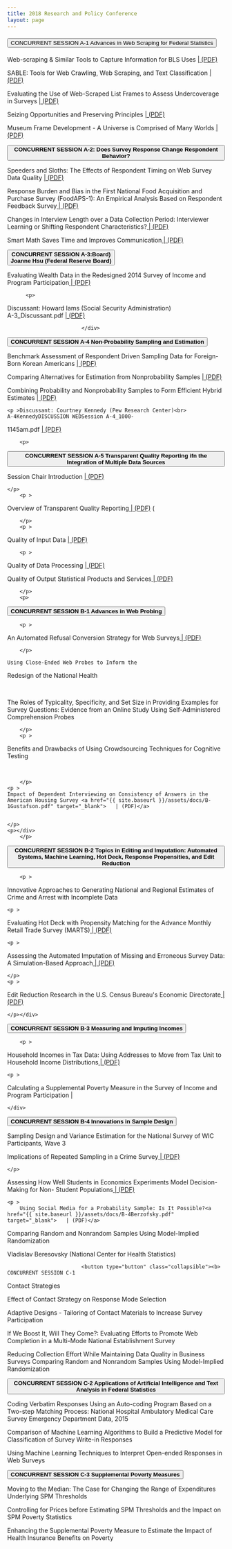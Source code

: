 ```yaml
---
title: 2018 Research and Policy Conference
layout: page
---
```

<div class="usa-accordion">
  <h4 class="usa-accordion__heading">
    <button class="usa-accordion__button" aria-expanded="false" aria-controls="a1">
			CONCURRENT SESSION A-1 Advances in Web Scraping for Federal Statistics
    </button>
  </h4>
  <div id="a1" class="usa-accordion__content usa-prose">
    <p>Web-scraping &amp; Similar Tools to Capture Information for BLS Uses <a href="{{ site.baseurl }}/assets/docs/A_1ThompsonBLSwebscrape1.pdf" target="_blank">   | (PDF)</a></p>
    <p>SABLE: Tools for Web Crawling, Web Scraping, and Text Classification <a href="{{ site.baseurl }}/assets/docs/A_1Dumbacher_2018FCSM.pdf" target="_blank">   | (PDF)</a> <br>
    <p>Evaluating the Use of Web-Scraped List Frames to Assess Undercoverage in Surveys <a href="{{ site.baseurl }}/assets/docs/A-1YoungFCSM2018.pdf" target="_blank">   | (PDF)</a> </p>
		<p >Seizing Opportunities and Preserving Principles <a href="{{ site.baseurl }}/assets/docs/A_1Sivinski.pdf" target="_blank">   | (PDF)</a> </a></p>
		<p >Museum Frame Development - A Universe is Comprised of Many Worlds <a href="{{ site.baseurl }}/assets/docs/A-1FrehillFCSM2018toCOPAFS.pdf" target="_blank">   | (PDF)</a> 
  </div>
</div>
			
			
 <button type="button" class="collapsible">
							<b>CONCURRENT SESSION A-2:
Does Survey Response Change Respondent Behavior?</b></button>
							<div class="contenta">
<p></p>
<p>Speeders and Sloths: The Effects of Respondent Timing on Web Survey Data Quality <a href="{{ site.baseurl }}/assets/docs/A-2FCSM18_Planty_final.pdf" target="_blank">   | (PDF)</a> 
</p>
<p >Response Burden and Bias in the First National Food Acquisition and Purchase Survey (FoodAPS-1): An Empirical Analysis Based on Respondent Feedback Survey<a href="{{ site.baseurl }}/assets/docs/A_2Zhang_FoodAPS.pdf" target="_blank">   | (PDF)</a> 

</p>
			
<p >Changes in Interview Length over a Data Collection Period: Interviewer Learning or Shifting Respondent Characteristics?<a href="{{ site.baseurl }}/assets/docs/A-2Dahlhamer_Final.pdf" target="_blank">   | (PDF)</a> </p>
<p >Smart Math Saves Time and Improves 
Communication<a href="{{ site.baseurl }}/assets/docs/A2_Nielsen_2018FCSM.pdf" target="_blank">   | (PDF)</a> </p>
</div>

 <button type="button" class="collapsible">
							<b>CONCURRENT SESSION A-3:Board)
		<br>Joanne Hsu 
(Federal Reserve Board) </b></button>
							<div class="contenta">
</p>
		
<p>
Evaluating Wealth Data in the Redesigned 2014 
Survey of Income and Program Participation<a href="{{ site.baseurl }}/assets/docs/A3_Eggleston_2018FCSM.pdf" target="_blank">   | (PDF)</a> 

				

</p>
			
		  <p>
	
Discussant: Howard Iams (Social Security Administration)<br>
			A-3_Discussant.pdf <a href="{{ site.baseurl }}/assets/docs/A_3_Discussant.pdf" target="_blank">   | (PDF)</a> 

</p>

							</div>

<button type="button" class="collapsible">
							<b>CONCURRENT SESSION A-4
Non-Probability Sampling and Estimation  </b></button>
							<div class="contenta">

 
Benchmark Assessment of Respondent Driven 
Sampling Data for Foreign-Born Korean Americans <a href="{{ site.baseurl }}/assets/docs/A_4Lee_RDS_FCSM_2_15_2017.pdf" target="_blank">   | (PDF)</a> 
	</p>
	
<p >Comparing Alternatives for Estimation from Nonprobability Samples <a href="{{ site.baseurl }}/assets/docs/A-4_Valliant_2018FCSM_slides.pdf" target="_blank">   | (PDF)</a> 


</p>


<p >Combining Probability and Nonprobability 
Samples to Form Efficient Hybrid Estimates <a href="{{ site.baseurl }}/assets/docs/A4_Dever_2018FCSM.pdf" target="_blank">   | (PDF)</a> 
		
</p>
	
	<p >Discussant: Courtney Kennedy (Pew Research Center)<br> 
	A-4KennedyDISCUSSION WEDSession A-4_1000-
1145am.pdf <a href="{{ site.baseurl }}/assets/docs/A_4KennedyDISCUSSIONWEDSessionA_4_1000_1145am.pdf" target="_blank">   | (PDF)</a> 

		<p>
</p>

</div>


 <button type="button" class="collapsible">
							<b>CONCURRENT SESSION A-5 
Transparent Quality Reporting ifn the Integration of Multiple Data Sources 
</b></button>
							<div class="contenta">
		<p>	Session Chair Introduction <a href="{{ site.baseurl }}/assets/docs/A_5SessionChairIntroductionFCSM2018.pdf" target="_blank">   | (PDF)</a> 


	</p>
		<p >
Overview of Transparent Quality Reporting<a href="{{ site.baseurl }}/assets/docs/A_5EltingeDataQuality02272018.pdf" target="_blank">   | (PDF)</a> (

		</p>
		<p >
Quality of Input Data <a href="{{ site.baseurl }}/assets/docs/A_5PRELLInputDataQuality28Feb2018.pdf" target="_blank">   | (PDF)</a> 
</p>
				

	
		<p >
Quality of Data Processing <a href="{{ site.baseurl }}/assets/docs/A-5MARTINEZQualityofDataProcessing.pdf" target="_blank">   | (PDF)</a> 
</p>
				
<p >
 
Quality of Output Statistical Products and Services<a href="{{ site.baseurl }}/assets/docs/A_5PARKEROutputDataQuality.pdf" target="_blank">   | (PDF)</a> </a> 

			
		</p>
		<p>
 
  
</p>

</div> 
  
  

 <button type="button" class="collapsible">
							<b>CONCURRENT SESSION B-1 Advances in Web Probing</b></button>
							<div class="contenta">

		<p >
An Automated Refusal Conversion Strategy for 
Web Surveys<a href="{{ site.baseurl }}/assets/docs/B-1LewisFCSM2018Presentation.pdf" target="_blank">   | (PDF)</a> 


		</p>
		
<p >
		
	Using Close-Ended Web Probes to Inform the 
Redesign of the National Health<a href="{{ site.baseurl }}/assets/docs/B-1Scanlon.pdf" target="_blank"></a>

 <br>
		</p>
		<p >
	The Roles of Typicality, Specificity, and Set Size in Providing Examples for Survey Questions: Evidence from an Online Study Using Self-Administered Comprehension Probes<br> 

		</p>
		<p >
Benefits and Drawbacks of Using Crowdsourcing Techniques for Cognitive Testing<a href="{{ site.baseurl }}/assets/docs/B-1Cook.pdf" target="_blank"></a>
	

<br>
 
		</p>
	<p >
	Impact of Dependent Interviewing on Consistency of Answers in the American Housing Survey <a href="{{ site.baseurl }}/assets/docs/B-1Gustafson.pdf" target="_blank">   | (PDF)</a> 
 
 
	</p>
	<p></div>
		</p>

 <button type="button" class="collapsible">
							<b>CONCURRENT SESSION B-2 Topics in Editing and Imputation:  
Automated Systems, Machine Learning, 
Hot Deck, Response Propensities, and Edit 
Reduction</b></button>
							<div class="contenta">
 
		<p >
Innovative Approaches to Generating National and Regional Estimates of Crime and Arrest with 
Incomplete Data
	</p>

	<p >
Evaluating Hot Deck with Propensity Matching for the Advance Monthly Retail Trade Survey 
	(MARTS)<a href="{{ site.baseurl }}/assets/docs/B-2ThompsonBechtelCzaplickiFCSM2018_final.pdf" target="_blank">   | (PDF)</a> 
	</p>

	<p >
Assessing the Automated Imputation of Missing and Erroneous Survey Data: A Simulation-Based 
	Approach<a href="{{ site.baseurl }}/assets/docs/B-2Terrie.pdf" target="_blank">   | (PDF)</a> 
 
	</p>
	<p >

 Edit Reduction Research in the U.S. Census 
	Bureau's Economic Directorate<a href="{{ site.baseurl }}/assets/docs/B-2Diamond.pdf" target="_blank">   | (PDF)</a>  

	</p></div>
	
 <button type="button" class="collapsible">
							<b>CONCURRENT SESSION B-3 Measuring and Imputing Incomes</b> </button>
							<div class="contenta">


	
		
		<p >
Household Incomes in Tax Data: Using Addresses to Move from Tax Unit to Household Income Distributions<a href="{{ site.baseurl }}/assets/docs/B-3Larrimore.pdf" target="_blank">   | (PDF)</a>  
	</p>
	
	<p >
	
Calculating a Supplemental Poverty Measure in the Survey of Income and Program Participation | 
</p>


	</div>

 <button type="button" class="collapsible">
							<b>CONCURRENT SESSION B-4 Innovations in Sample Design</b></button>
							<div class="contenta">

<p >
Sampling Design and Variance Estimation for the National Survey of WIC Participants, Wave 3
</p>

<p>
	Implications of Repeated Sampling in a Crime
Survey<a href="{{ site.baseurl }}/assets/docs/B-4Kena.pdf" target="_blank">   | (PDF)</a>  

	</p>

<p >
Assessing How Well Students in Economics
Experiments Model Decision-Making for Non-
Student Populations<a href="{{ site.baseurl }}/assets/docs/B-4RoschFCSMStudentsasModelsv3.pdf" target="_blank">   | (PDF)</a>  
</p>
 
	
	
	<p >
		Using Social Media for a Probability Sample: Is It Possible?<a href="{{ site.baseurl }}/assets/docs/B-4Berzofsky.pdf" target="_blank">   | (PDF)</a>  


</p>
<p >
	Comparing Random and Nonrandom Samples Using Model-Implied Randomization

Vladislav Beresovsky (National Center for Health
Statistics)

</p></div>

 
	
							<button type="button" class="collapsible"><b> CONCURRENT SESSION C-1
Contact Strategies</b></button><div class="contenta">
<p >
Effect of Contact Strategy on Response Mode
Selection  </p>

<p >
 Adaptive Designs - Tailoring of Contact Materials to Increase Survey Participation </p>
<p >
 If We Boost It, Will They Come?: Evaluating Efforts to Promote Web Completion in a Multi-Mode National Establishment Survey

</p>
<p >
	 Reducing Collection Effort While Maintaining Data Quality in Business Surveys</a> Comparing Random and Nonrandom Samples Using Model-Implied Randomization 
</p>


</div>
 <button type="button" class="collapsible">
							<b>CONCURRENT SESSION C-2
Applications of Artificial Intelligence and
Text Analysis in Federal Statistics</b></button>
							<div class="contenta">
<p >
 Coding Verbatim Responses Using an Auto-coding Program Based on a Two-step Matching Process: 
National Hospital Ambulatory Medical Care Survey Emergency Department Data, 2015
</p>

<p >
Comparison of Machine Learning Algorithms to 
Build a Predictive Model for Classification of Survey Write-in Responses </p>
<p >
	
Using Machine Learning Techniques to Interpret Open-ended Responses in Web Surveys 
  

</p>


</div>
<p>
 <button type="button" class="collapsible">
							<b>CONCURRENT SESSION C-3
Supplemental Poverty Measures</b></button>
							<div class="contenta">


<p >
 Moving to the Median:  The Case for Changing the  
Range of Expenditures Underlying SPM  
Thresholds   


<br>
</p>

<p >
Controlling for Prices before Estimating SPM  Thresholds and the Impact on SPM Poverty Statistics  


</p>


<p >
Enhancing the Supplemental Poverty Measure to Estimate the Impact of Health Insurance Benefits on Poverty<!---<a href="{{ site.baseurl }}/assets/docs/C_3korenman.pdf" target="_blank">   | (PDF)</a> </p> 
<p >
	Supplemental Poverty Measure:  A Comparison of Geographic Adjustments with Regional Price Parities vs. Median Rents from the American Community Survey:  An Update </p>
</div>
	
 <button type="button" class="collapsible">
							<b>CONCURRENT SESSION C-4

	Small Area Estimation: Applications and  
Practical Demonstrations</b></button>
							<div class="contenta">

<p >Web-scraping &amp; Benchmarking Options for Model-Based 
CountyLevel Estimation of Agricultural Cash Rental Rates	
 </p>
			
			
<p >Small Area Estimation in the Annual Survey of  
Public Employment and Payroll (U.S. Census  
Bureau)  
  </p>
			
			
<p >County-Level Estimates of Mortality and Natality 
Indicators from the National Vital Statistics 
Systema 
</p>
	
			

<p >Bayesian State-level Estimates of Diabetes  
Prevalence in the United States, 2006-2015 
 


</p>
			
			
<p>
</div>		</p>

 <button type="button" class="collapsible">
							<b>CONCURRENT SESSION C-5 New Methods to Evaluate Response Error 
</b></button>
							<div class="contenta">
		

		<p >
Measuring Systematic Income Misreporting  
Heterogeneity Using a Novel Dataset  

	
		</p>
	
				<p >
Respondents' Reporting Accuracy of Social 
Security Benefits and its Implications in the Health and Retirement Study  

					
					
		</p>
		
		<p >
 
Using Administrative Records to Evaluate  
Absolute and Relative Reporting Accuracy in  
Surveys 
	
		</p>
		
		<p>
 
Understanding Differences in the Disability  
Prevalence Across Federal Surveys: Why the 2014  
Survey of Income and Program Participation Stands Out 
</p>

</div>
		 

 <button type="button" class="collapsible">
							<b>CONCURRENT SESSION D-1 Hierarchical 
Bayes Small Area Estimation for 
Domains Defined by Demography, 
Geography, or Industry  

</b></button>
							<div class="contenta">


			
<p >Small Domain Estimation Using Probability and Non-Probability Survey Data</p>

<p >On Increasing the Number of County-Level Crop Estimates  </a>  
</p>

<p >Small Area Estimation for Measures Related to  
Tobacco Use and Policies Using the Tobacco Use  
Supplement to the Current Population Survey  

	
</p>

<p >
Small Area Co-Modeling of Point Estimates and Their Variances for Domains in the Current  
Employment Statistics Survey 

<p>Yulei He (National Center for Health Statistics)  
	
</p>

</div>



 <button type="button" class="collapsible">
							<b>CONCURRENT SESSION D-2 
</b></button>
							<div class="contenta">

<p>Organizer and Session Chair: </p>

<p >Lessons from Nonresponse Bias Studies Involving  
Federal Surveys  
  
 
	
</p>


<p >
Nonresponse Bias Indicators and Adjustments  
Employed in Federal Surveys
</p>

<p >
Alternative Indicators of the Risk for Nonresponse Bias

</p>
<p >
	Discussant: Roger Tourangeau (Westat)  
</p>

<p>
</div>
 <button type="button" class="collapsible">
							<b>CONCURRENT SESSION D-3
	Novel Approaches to Using Federal and  
Local Data</b></button>
							<div class="contenta">

<p >
Examining the Utility of Educational Administrative Records for Research and Improving Survey Operations: A Pilot Project at the U.S. Census Bureau  

</p>

<p >
Leveraging Access to and Use of Department of Defense (DoD) Data: A Case Study of Unraveling Military Attrition Tohrough New Approaches to  
DoD Data Integration </p>

<p >
Measuring Innovation in New Ways using Non-Traditional Data Sources  

  
</p>
<p >
Interdisciplinary Insights for Investigating the Intersection of Race/Color and Social Outcomes among Diverse Hispanics Communities: Implications for Statistical Measurements and Analysis
	 </p>

	<p >
The Role of Opioid Misuse in Child Welfare  
Caseloads  
 
	</p>  
	
		
		

<p></div>
			
 <button type="button" class="collapsible">
							<b>CONCURRENT SESSION D-4 
	Current Research for Improving Race and  Ethnicity: Federal Data Maintenance; Collection; and Presentation   

</b></button>
							<div class="contenta">

<p >
Research Examinations within the Federal  
Statistical System for Improving Federal  
Race/Ethnicity Data
	 
</p> 

<p >
Update on Race and Ethnicity Question 
Proposals for the 2020 Census 

</p>

<p >
Potential Improvements for 2020 Census Race and Ethnicity Conversion and Bridging
</p>

<p >
Discussant: Lauren Musu-Gillette (National Center for Education Statistics)
</p>

</div>



 <button type="button" class="collapsible">
							<b>CONCURRENT SESSION D-5
	Advancing Disclosure Limitation Methods in Federal Data Releases  
</b></button>
							<div class="contenta">


<p >
Towards Developing Synthetic Datasets for the  
Economic Census  


</p> 

<p >
Formal Privacy and Synthetic Data for the American Community Survey  
 
 

</p> 
<p >
An Integrated Approach to Providing Access to Confidential Data 

</p>




<p >
Challenges and Experiences Adapting Differentially Private Mechanisms to the 2020 Census  



</div>

</p> <button type="button" class="collapsible">
							<b>CONCURRENT SESSION E-1
	Cognitive Lab, Usability, and Survey  
Development Research  

</b></button>
							<div class="contenta">

<p >
Evidence-based Standards and Guidelines for  Mobile Survey Instrument Design


</p>
  
<p >
Usability Testing Methodology for the 2017 Economic Census Web Instrument

</p>

<p >
Defining Bullying:  A Split-Ballot Experiment Across Three Federal Agencies  


	
</p>

<p >
Health Insurance in the American Community Survey: Multiple Types of Coverage and  
Respondent Write-ins  


	
</p>

<p >
Improving the Anchoring Vignette Methodology with Visual Vignettes  


</p>


</div>

 <button type="button" class="collapsible">
							<b>CONCURRENT SESSION E-2
	Combating Nonresponse an Update from the Field  
</b></button>
							<div class="contenta">



<p >
Comparing Response Rates Across Surveys


</p>


<p >
Stemming the Rising Tide of Nonresponse
	
</p>

<p >
Cleaning Out the Gutter: Identifying and Eliminating Deadwood from a Sampling Frame Using Trees 
	
</p>

</div>
 <button type="button" class="collapsible">
							<b>CONCURRENT SESSION E-3
</b></button>
							<div class="contenta">

 
<p></p>
<p >
 Pursuing Consent for Record Linkage in an Establishment Survey: Results from a National Survey  
 
</p>


<p >
Assessing Consent Bias in Linkage Studies  </p>

<p >
Challenges to Informed Consent from Administrative Data Linkage and Secondary Usage  
 
	

</p>

<p>
</div>	

</p> <button type="button" class="collapsible">
							<b>CONCURRENT SESSION E-4
	Estimation Challenges in Complex Surveys  
</b></button>
							<div class="contenta">



<p >Incorporating the Finite Population Correction into the Variance Estimation of a National  
Business Survey 
</p>

<p >Finding an Estimator that Minimizes Revisions in a Monthly Indicator Survey 
</p>

<p >Effect of Nearest Neighbor Imputation on Variances Calculated by Fay's Balanced Repeated  
Replication  
</p>

<p >Investigation of the NCHS Data Presentation Standards for Proportions: A Simulation Study 
</p>

<p >An Alternative Way of Estimating a Proportional- Odds Model with Complex Survey Data 
</p>

</div>

 <button type="button" class="collapsible">
							<b>CONCURRENT SESSION E-5
	Concurrent Session E-5 Federal Statistics, Multiple Data Sources, and Privacy Protection:  Next Steps  

</b></button>
							<div class="contenta">
<p>Session Chair: Andrew Zukerberg (National Center for  Education Statistics) E-5 Federal Statistics, Multiple Data Sources,
<p>


</div>


 <button type="button" class="collapsible">
							<b>CONCURRENT SESSION F-1
	Question Evaluation and Cognitive  
Interviewing   

</b></button>
							<div class="contenta">


<p >Cognitive Interviewing Methodology in 2018: Current Trends and Recent Challenges 

</p>
<p >Results of a Cognitive Interview Evaluation of the Revised Race Question, with Special Emphasis on the Newly Proposed Middle Eastern/North African Response Option

</p>

<p >Training Cognitive Testing Interviewers in 
Different Settings and Languages
</p>

<p >Survey Translation and the Place of Expert Review in the Question Evaluation Tool Kit: Development of Best Practices 

</p>

<p >Recently Resettled Refugees and their Experience with the Annual Survey of Refugees - Findings from Cognitive and In-Depth Interviews 
	
</p>

</div>
				 <button type="button" class="collapsible">
							<b>CONCURRENT SESSION F-2
	Conducting Randomized Experiments in  
Establishment Surveys</b></button>
							<div class="contenta">





<p >Conducting Experiments in Establishment Surveys: Obstacles and Opportunities  
	
</p>


<p >Obstacles in Planning Establishment Survey Experiments - Census of Agriculture Content Test and Agricultural Resource Management Survey

</p>


<p >Using Email to Solicit Response in an Establishment Survey  </p>


<p >Experimenting with Alternative Question Designs for "Other, Specify" Product Information in  
Establishment Surveys 
</p>

</div>
 <button type="button" class="collapsible">
							<b>CONCURRENT SESSION F-3
	Extending Research through Access and  
Application of Federal Data  

</b></button>
							<div class="contenta">

<p >Researching the Psychology Workforce using Federal Statistics </p>

<p >Examining the Principles of Open Government</p>
</div>


	 <button type="button" class="collapsible">
							<b>CONCURRENT SESSION F-4
	Improvements in Data Collection  
Methodology  

</b></button>
							<div class="contenta">



<p >Cost Effective Mail Survey Design 

</p>
<p >Integration of Multiple Data Sources to Inform a Responsive Design  
</p>
<p >Optimal Sample Size Allocation to Mixed Modes: A Case Study Using the Residential Energy Consumption Survey  
</p>
<p >Design Issues for a Longitudinal Employer Health Insurance Survey to Facilitate Analysis of Policy  
Changes</p>
</div>


</p>

<b>PLENARY SESSION II </b>

</p> <button type="button" class="collapsible">
							<b>CONCURRENT SESSION F-5
Next Steps in Advancing the  
Recommendations of the Commission on  
Evidence-Based Policy Making  

</b></button>
							<div class="contenta">

							</div>

 <button type="button" class="collapsible">
							<b>CONCURRENT SESSION G-1
	Challenges and Solutions to Collecting  
Information on Sexual Violence  

</b></button>
							<div class="contenta">


<p >Improving the Measurement of Sexual Victimization Among Children through a Redesign of the National Survey of Children's Exposure to Violence 
</p>

<p >Key Issues When Collecting and Publishing General Population Estimates of Rape and Sexual  Assault 
</p>

<p >Collecting Data on Rape and Sexual Assault in an Institutional Setting 

</p>
</div>

			<p>
		

</p> <button type="button" class="collapsible">
							<b>CONCURRENT SESSION G-2
	Innovations in Measuring and Reducing  
Respondent Burden  

</b></button>
							<div class="contenta">

<p >Assessing Respondents' Perceptions of Burden in the American Community Survey
 
</p>
<p >Estimating Reporting Burden for Statistical Surveys 


</p>
<p > Exploring Sampling Techniques to Reduce  
Respondent Burden  

</p>

<p >Response Likelihood to an Establishment Survey with a Simple Questionnaire Following an  
Establishment Survey with a Complex Questionnaire  
</p>

</div>


 <button type="button" class="collapsible">
							<b>CONCURRENT SESSION G-3
	Bayesian Methods for Surveys  
</b>
 
<div class="contenta">


<p >Bayesian Estimation Under Informative Sampling with Unattenuated Dependence
	
</p>

<p >Scalable Bayes Clustering for Outlier Detection Under Informative Sampling
	Terrance Savitsky (Bureau of Labor Statistics) 
</p>

<p >Some Exercises in Covariate Selection for a Bayesian Crop Yield Forecasting Model
	
</p>

<p >

Are We Under-Estimating Food Insecurity? Christian Gregory (Economic Research Service,  
USDA)  
  
</p>

<p >Discussant: Nathan B. Cruze (USDA National Agricultural Statistics Service)

</p></div>


 <button type="button" class="collapsible">
							<b>CONCURRENT SESSION G-4
	Combining Different Levels of Data  
Sources  

</b>
<div class="contenta">


<p > Potential 	Uses of Individual-level Administrative Records Data in the 2012 		Survey of Business Owners  
	
</p>

<p > Linking USGS Water Use Data to Detailed Industries for Environmental Input-Output Modeling of the U.S. Food System 
</p>

<p >Incorporating OSHA Administrative Records in the Survey of Occupational Injuries and Illnesses
</p>

<p >Data Linkage with an Establishment Survey
</p>

</div>





	 <button type="button" class="collapsible">
							<b>CONCURRENT SESSION G-5
</b>

<div class="contenta">

<p > Marrying Demand for Statistical Information with  Disclosure Control: The Canadian Experience in Developing an Automated Dissemination Tool in an Open-Data World

</p>

<p >  Disclosure Control and Random Tabular Adjustment

</p>

<p >A Note on Multiplicative Noise Perturbation for Privacy Protection
</p>

<p>
</div>

</p> <button type="button" class="collapsible">
							<b>CONCURRENT SESSION H-1
</b>
<div class="contenta">


<p></p>

<p > Linking a Retail Gasoline Price Survey with Commercial Data  
   

</p>
<p >Utility of Open Information Sources to Develop Estimates of Selected Crime and Justice  
Indicators: Measuring Arrest-Related Deaths
	

</p>
<p >Evaluation of Vendor School and Teacher Lists for the 2015-16 National Teacher and Principal  
Survey

</p></div>

<p>
		
 <button type="button" class="collapsible">
							<b>CONCURRENT SESSION H-2
	Innovative Uses of R in Federal Agencies   
</b></button>
							<div class="contenta">


<p >FDA's Approach to R Shiny Standardized, Interactive Tools<a href="{{ site.baseurl }}/assets/docs/H_2Wong.pdf" target="_blank"> </a></p>


<p > R: Innovating at the Bureau of Labor Statistics
</p>

</div>


 <button type="button" class="collapsible">
							<b>CONCURRENT SESSION H-3
</b></button>
							<div class="contenta">


<p></p>

<p >The Effect of the Conservation Reserve Program on Rural Economies: Deriving a Statistical Verdict from a Null Finding
</p>

<p >State-Level Design-Based Estimates for National Surveys
</p>
<p > Multivariate Small Area Estimation Under Informative Sampling and Nonresponse
	
</p>
<p > Semiparametric Panel Data Models Using Neural Networks
	

</p>
<p >Testing Significance Tests: A Simulation with Cliff's Delta, t-tests, and Mann-Whitney U
	
</p>
</div>

<p>
		

 <button type="button" class="collapsible">
							<b>CONCURRENT SESSION H-4 
	Administrative Records for Sampling  
Efficiency  

</b></button>
							<div class="contenta">



<p >Sampling with Administrative Records in the National Survey of Children's Health 
</p>

<p > The Use of Administrative Records and the American Community Survey to Study the Characteristics of Undercounted Young Children in the 2010 Census
</p>

<p >Logistic Regression with Linked Data<a href="{{ site.baseurl }}/assets/docs/construction.pdf" target="_blank">   | (PDF)</a> 	
</p>

<p >A Method for Assigning Weight to Variable Matching in Record Linkage
</p>

<p >Application of Jaro-Winkler String Comparator in Enhancing Veterans Administrative Records
</p>
</div>


		
 
		
 <button type="button" class="collapsible">
							<b>CONCURRENT SESSION I-1
	Re-Engineering and Modernizing the 2017  
Economic Census  

</b></button>
							<div class="contenta">



<p > An Overview of the Improved 2017 Economic Census

</p>
<p >  Executing a Multi-Year Multi-Method Electronic Data Collection Re-engineering: Experiences from 2017 Economic Census Development

</p>

<p >2017 Economic Census Contact Strategy: Using Data to Make Decisions  </p>

<p > From Research to Implementation of Product Estimation in the 2017 Economic Census:  Hard, Harder, and Hardest

</p>
<p >Discussant: I-1 Safir2018  

</p></div>


	
 <button type="button" class="collapsible">
							<b>CONCURRENT SESSION I-2
	Techniques to Enhance  
Criminal Justice and Immigration Statistics   

</b></button>
							<div class="contenta">



<p > Record Linkage of Bureau of Justice (BJS) Federal Criminal Case Processing Data </p>

<p >Record Linkage Application in DHS USCIS Person Centric System<br>
Damian Kostiuk (U.S. Citizenship and Immigration Services)</p>

<p >Evaluation of Data Matching in Immigration Enforcement Outcome Tool</p>

</div>
  
</p> <button type="button" class="collapsible">
							<b>CONCURRENT SESSION I-3  <br>New Advances in Applications of  Geospatial Technology   
</b></button>
							<div class="contenta">
<p >  Mapping Geographic and Temporal Variations in Select Mortality and Natality Outcomes with R-INLA in Small Areas 

</p>
<p >  Crossing Boundaries: A Case Study on Building Accessible Tools to Combine Public-Use Data</a> 
</p>

<p > Evaluation of Two Different Interviewing Protocols to Test a Mobile Mapping Instrument for the June Area Survey

</p>
<p > The Time Use Data-based Measures of the Wellbeing Effect of Community Development: An Evaluative Approach.
</p>

<p >Sidestepping the Box: Designing a Supplemental Poverty Indicator for School Neighborhoods 
</p></div>

	 <button type="button" class="collapsible">
							<b>CONCURRENT SESSION  I-4<br>
	Analyzing Nonresponse - New Research  
</b></button>
							<div class="contenta">

<p >Correlates of Nonresponse in the 2012 and 2014 
Medical Expenditure Panel Survey   | (PDF)</a>  

<p >Subnational Geography and the Overseas U.S. Citizens Population
	
</p>
<p > Investigation into Responses for the Occupational Requirements Survey
	

</p>
<p >  Understanding Their Apprehension:  A Look into the Federal Employee Viewpoint Survey  

</p>
<p >Discussant: John S. Dixon (Bureau Labor of Statistics)  
</p></div>



 <button type="button" class="collapsible">
							<b>CONCURRENT SESSION I-5<br>
	Advances in Evaluating Labor Force  
Statistics  

</b></button>
							<div class="contenta">


<p > Creating State Specific Occupational Replacement Rates

</p>
<p >  Employment Transitions in Washington State - An  
Examination of Job Flows Among Persons  
Employed in Growing and Declining Industries,  
2014-2015 
</p>

<p >  Discussant:
Michael Wolf (Bureau of Labor Statistics) 

</p></div>



 <button type="button" class="collapsible">
							<b>CONCURRENT SESSION J-1<br>
	Progress in Measuring Income Statistics   
</b></button>
							<div class="contenta">




<p> Measuring Trends in the Distribution of Annual Earnings</p>





<p > What Does Consumer Heterogeneity Mean for Measuring Changes in the Cost of Living 
</p>

<p > Discussant: George Sheldon (U.S. Department of Veterans Affairs  

</p></div>



<p>

</p> <button type="button" class="collapsible">
							<b>CONCURRENT SESSION J-2
	Forecasting Methods  
</b></button>
							<div class="contenta">


<p >An Assessment of Crime Forecasting Models


</p>
<p > Jointly Predicting U.S. Recessions and Restaurant Downturns:  Integrated Models using the 
	
</p>
<p >Clarifying the Confidence Levels of PPI and CPI Forecasts in the USDA's Food Price Outlook</p>
</div>

 <button type="button" class="collapsible">
	<b>CONCURRENT SESSION J-3 Ensuring Data Quality and High Response Rates on Federally-Funded Establishment Data Collections </b></button>
							<div class="contenta">

<p>Ensuring Optimal Response Rates on Agency Data Collections Over Time  </p>
<p>Reasons for Late Response and Nonresponse in Surveys of Government Agencies</p>
<p>Shifting Data Quality Follow-Up Methods for a Time-Series Collection of Local and State Agencies</p>
</div>

<button type="button" class="collapsible">
<b>CONCURRENT SESSION J-4 </b></button>
<div class="contenta">
<p > Collecting Electronic Health Record Data for the National Ambulatory Medical Care Survey and the National Hospital Care Survey  </p>
<p >National Health Interview Survey 2019 Content Redesign - Analytic Implications </p>
<p>J4_Messel_2018FCSM.pdf</p>
<p > Balancing Cross-sectional and Longitudinal Design Objectives for the Survey of Doctorate Recipients</p>
</div>